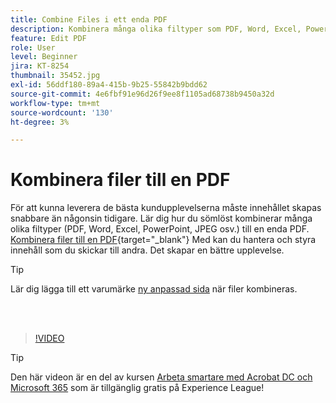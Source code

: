 ```yaml
---
title: Combine Files i ett enda PDF
description: Kombinera många olika filtyper som PDF, Word, Excel, PowerPoint eller JPEG i ett enda PDF
feature: Edit PDF
role: User
level: Beginner
jira: KT-8254
thumbnail: 35452.jpg
exl-id: 56ddf180-89a4-415b-9b25-55842b9bdd62
source-git-commit: 4e6fbf91e96d26f9ee8f1105ad68738b9450a32d
workflow-type: tm+mt
source-wordcount: '130'
ht-degree: 3%

---
```


# Kombinera filer till en PDF

För att kunna leverera de bästa kundupplevelserna måste innehållet skapas snabbare än någonsin tidigare. Lär dig hur du sömlöst kombinerar många olika filtyper (PDF, Word, Excel, PowerPoint, JPEG osv.) till en enda PDF. [Kombinera filer till en PDF](https://www.adobe.com/se/acrobat/online/merge-pdf.html){target="_blank"} Med kan du hantera och styra innehåll som du skickar till andra. Det skapar en bättre upplevelse.

>[!TIP]
>
>Lär dig lägga till ett varumärke [ny anpassad sida](add-custom-page.md) när filer kombineras.

<br> 

>[!VIDEO](https://video.tv.adobe.com/v/35452?quality=12&learn=on&hidetitle=true)

>[!TIP]
>
>Den här videon är en del av kursen [Arbeta smartare med Acrobat DC och Microsoft 365](https://experienceleague.adobe.com/?recommended=Acrobat-U-1-2021.microsoft365) som är tillgänglig gratis på Experience League!
